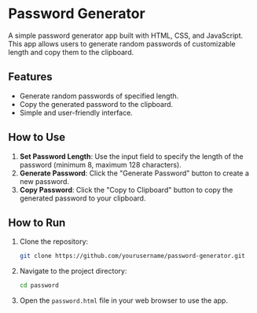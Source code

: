# Password Generator

A simple password generator app built with HTML, CSS, and JavaScript. This app allows users to generate random passwords of customizable length and copy them to the clipboard.

## Features

- Generate random passwords of specified length.
- Copy the generated password to the clipboard.
- Simple and user-friendly interface.

## How to Use

1. **Set Password Length**: Use the input field to specify the length of the password (minimum 8, maximum 128 characters).
2. **Generate Password**: Click the "Generate Password" button to create a new password.
3. **Copy Password**: Click the "Copy to Clipboard" button to copy the generated password to your clipboard.

## How to Run

1. Clone the repository:
    ```bash
    git clone https://github.com/yourusername/password-generator.git
    ```

2. Navigate to the project directory:
    ```bash
    cd password
    ```

3. Open the `password.html` file in your web browser to use the app.
